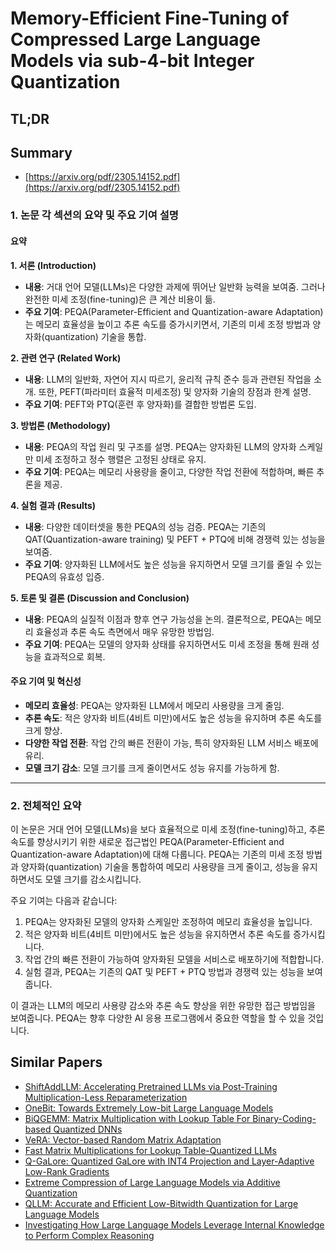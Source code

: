 # Memory-Efficient Fine-Tuning of Compressed Large Language Models via sub-4-bit Integer Quantization
## TL;DR
## Summary
- [https://arxiv.org/pdf/2305.14152.pdf](https://arxiv.org/pdf/2305.14152.pdf)

### 1. 논문 각 섹션의 요약 및 주요 기여 설명

#### 요약

**1. 서론 (Introduction)**
- **내용**: 거대 언어 모델(LLMs)은 다양한 과제에 뛰어난 일반화 능력을 보여줌. 그러나 완전한 미세 조정(fine-tuning)은 큰 계산 비용이 듦.
- **주요 기여**: PEQA(Parameter-Efficient and Quantization-aware Adaptation)는 메모리 효율성을 높이고 추론 속도를 증가시키면서, 기존의 미세 조정 방법과 양자화(quantization) 기술을 통합.

**2. 관련 연구 (Related Work)**
- **내용**: LLM의 일반화, 자연어 지시 따르기, 윤리적 규칙 준수 등과 관련된 작업을 소개. 또한, PEFT(파라미터 효율적 미세조정) 및 양자화 기술의 장점과 한계 설명.
- **주요 기여**: PEFT와 PTQ(훈련 후 양자화)를 결합한 방법론 도입.

**3. 방법론 (Methodology)**
- **내용**: PEQA의 작업 원리 및 구조를 설명. PEQA는 양자화된 LLM의 양자화 스케일만 미세 조정하고 정수 행렬은 고정된 상태로 유지.
- **주요 기여**: PEQA는 메모리 사용량을 줄이고, 다양한 작업 전환에 적합하며, 빠른 추론을 제공.

**4. 실험 결과 (Results)**
- **내용**: 다양한 데이터셋을 통한 PEQA의 성능 검증. PEQA는 기존의 QAT(Quantization-aware training) 및 PEFT + PTQ에 비해 경쟁력 있는 성능을 보여줌.
- **주요 기여**: 양자화된 LLM에서도 높은 성능을 유지하면서 모델 크기를 줄일 수 있는 PEQA의 유효성 입증.

**5. 토론 및 결론 (Discussion and Conclusion)**
- **내용**: PEQA의 실질적 이점과 향후 연구 가능성을 논의. 결론적으로, PEQA는 메모리 효율성과 추론 속도 측면에서 매우 유망한 방법임.
- **주요 기여**: PEQA는 모델의 양자화 상태를 유지하면서도 미세 조정을 통해 원래 성능을 효과적으로 회복.

#### 주요 기여 및 혁신성
- **메모리 효율성**: PEQA는 양자화된 LLM에서 메모리 사용량을 크게 줄임.
- **추론 속도**: 적은 양자화 비트(4비트 미만)에서도 높은 성능을 유지하며 추론 속도를 크게 향상.
- **다양한 작업 전환**: 작업 간의 빠른 전환이 가능, 특히 양자화된 LLM 서비스 배포에 유리.
- **모델 크기 감소**: 모델 크기를 크게 줄이면서도 성능 유지를 가능하게 함.

---

### 2. 전체적인 요약

이 논문은 거대 언어 모델(LLMs)을 보다 효율적으로 미세 조정(fine-tuning)하고, 추론 속도를 향상시키기 위한 새로운 접근법인 PEQA(Parameter-Efficient and Quantization-aware Adaptation)에 대해 다룹니다. PEQA는 기존의 미세 조정 방법과 양자화(quantization) 기술을 통합하여 메모리 사용량을 크게 줄이고, 성능을 유지하면서도 모델 크기를 감소시킵니다.

주요 기여는 다음과 같습니다:
1. PEQA는 양자화된 모델의 양자화 스케일만 조정하여 메모리 효율성을 높입니다.
2. 적은 양자화 비트(4비트 미만)에서도 높은 성능을 유지하면서 추론 속도를 증가시킵니다.
3. 작업 간의 빠른 전환이 가능하여 양자화된 모델을 서비스로 배포하기에 적합합니다.
4. 실험 결과, PEQA는 기존의 QAT 및 PEFT + PTQ 방법과 경쟁력 있는 성능을 보여줍니다.

이 결과는 LLM의 메모리 사용량 감소와 추론 속도 향상을 위한 유망한 접근 방법임을 보여줍니다. PEQA는 향후 다양한 AI 응용 프로그램에서 중요한 역할을 할 수 있을 것입니다.

## Similar Papers
- [ShiftAddLLM: Accelerating Pretrained LLMs via Post-Training Multiplication-Less Reparameterization](2406.05981.md)
- [OneBit: Towards Extremely Low-bit Large Language Models](2402.11295.md)
- [BiQGEMM: Matrix Multiplication with Lookup Table For Binary-Coding-based Quantized DNNs](2005.09904.md)
- [VeRA: Vector-based Random Matrix Adaptation](2310.11454.md)
- [Fast Matrix Multiplications for Lookup Table-Quantized LLMs](2407.10960.md)
- [Q-GaLore: Quantized GaLore with INT4 Projection and Layer-Adaptive Low-Rank Gradients](2407.08296.md)
- [Extreme Compression of Large Language Models via Additive Quantization](2401.06118.md)
- [QLLM: Accurate and Efficient Low-Bitwidth Quantization for Large Language Models](2310.08041.md)
- [Investigating How Large Language Models Leverage Internal Knowledge to Perform Complex Reasoning](2406.19502.md)
